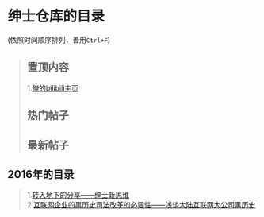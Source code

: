 <h1 id="绅士仓库的目录">绅士仓库的目录</h1>

<p>(依照时间顺序排列，善用<code>Ctrl+F</code>)</p>

<blockquote>
  <h2 id="置顶内容">置顶内容</h2>
  
  <p>1.<a href="http://space.bilibili.com/10819469/#!/index">俺的bilibili主页</a></p>
  
  <h2 id="热门帖子">热门帖子</h2>
  
  <h2 id="最新帖子">最新帖子</h2>
</blockquote>



<h2 id="2016年的目录">2016年的目录</h2>

<blockquote>
  <p>1.<a href="https://github.com/th00/GentleLib/blob/master/New%20mind2016-01-31i.md">转入地下的分享——绅士新思维</a> <br>
  2.<a href="https://github.com/th00/GentleLib/blob/master/Dark%20history2016-01-31ii.md">互联网企业的黑历史司法改革的必要性——浅谈大陆互联网大公司黑历史
</a></p>
</blockquote>
<!-- Duoshuo Comment BEGIN -->
	<div class="ds-thread"></div>
<script type="text/javascript">
var duoshuoQuery = {short_name:"internetke"};
	(function() {
		var ds = document.createElement('script');
		ds.type = 'text/javascript';ds.async = true;
		ds.src = 'http://static.duoshuo.com/embed.js';
		ds.charset = 'UTF-8';
		(document.getElementsByTagName('head')[0] 
		|| document.getElementsByTagName('body')[0]).appendChild(ds);
	})();
	</script>
<!-- Duoshuo Comment END -->
